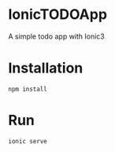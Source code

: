 # IonicTODOApp
A simple todo app with Ionic3

# Installation
`
 npm install
`

# Run
`
 ionic serve
`
